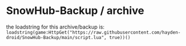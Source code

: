 # SnowHub-Backup / archive

the loadstring for this archive/backup is:
<br/>
`loadstring(game:HttpGet("https://raw.githubusercontent.com/hayden-droid/SnowHub-Backup/main/script.lua", true))()`
